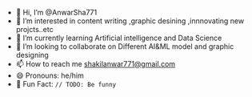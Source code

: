 - 👋 Hi, I’m @AnwarSha771
- 👀 I’m interested in content writing ,graphic desining ,innnovating new projcts..etc
- 🌱 I’m currently learning Artificial intelligence and Data Science
- 💞️ I’m looking to collaborate on Different AI&ML model and graphic designing
- 📫 How to reach me shakilanwar771@gmail.com
- 😄 Pronouns: he/him
- 🚀 Fun Fact: `// TODO: Be funny`  

<!---
AnwarSha771/AnwarSha771 is a ✨ special ✨ repository because its `README.md` (this file) appears on your GitHub profile.
You can click the Preview link to take a look at your changes.
--->
